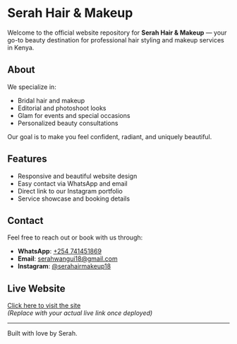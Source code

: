 # Serah Hair & Makeup

Welcome to the official website repository for **Serah Hair & Makeup** — your go-to beauty destination for professional hair styling and makeup services in Kenya.

## About

We specialize in:
- Bridal hair and makeup
- Editorial and photoshoot looks
- Glam for events and special occasions
- Personalized beauty consultations

Our goal is to make you feel confident, radiant, and uniquely beautiful.

## Features

- Responsive and beautiful website design
- Easy contact via WhatsApp and email
- Direct link to our Instagram portfolio
- Service showcase and booking details

## Contact

Feel free to reach out or book with us through:

- **WhatsApp**: [+254 741451869](https://wa.me/254741451869)
- **Email**: [serahwangui18@gmail.com](mailto:serahwangui18@gmail.com)
- **Instagram**: [@serahairmakeup18](https://instagram.com/serahairmakeup18)

## Live Website

[Click here to visit the site](https://your-site-link.netlify.app)  
*(Replace with your actual live link once deployed)*

---

Built with love by Serah.
